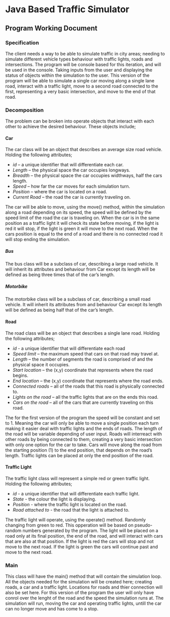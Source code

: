 # Java Based Traffic Simulator
## Program Working Document

### Specification
The client needs a way to be able to simulate traffic in city areas; needing to simulate different vehicle types 
behaviour with traffic lights, roads and intersections. The program will be console based for this iteration, and will 
be used in the console. Taking inputs from the user and displaying the status of objects within the simulation to the 
user. This version of the program will be able to simulate a single car moving along a single lane road, interact with 
a traffic light, move to a second road connected to the first, representing a very basic intersection, and move to the 
end of that road.

### Decomposition
The problem can be broken into operate objects that interact with each other to achieve the desired behaviour. 
These objects include;
#### Car
The car class will be an object that describes an average size road vehicle. Holding the following attributes; 
- *id* – a unique identifier that will differentiate each car.
- *Length* – the physical space the car occupies longways.
- *Breadth* – the physical space the car occupies widthways, half the cars length.
- *Speed* – how far the car moves for each simulation turn.
- *Position* – where the car is located on a road.
-	*Current Road* – the road the car is currently traveling on.

The car will be able to move, using the move() method, within the simulation along a road depending on its speed, the speed will be defined by the speed limit of the road the car is traveling on. When the car is in the same position as a traffic light it will check its state before moving, if the light is red it will stop, if the light is green it will move to the next road. When the cars position is equal to the end of a road and there is no connected road it will stop ending the simulation.

##### Bus
The bus class will be a subclass of car, describing a large road vehicle. It will inherit its attributes and behaviour from                 Car except its length will be defined as being three times that of the car’s length. 

##### Motorbike
The motorbike class will be a subclass of car, describing a small road vehicle. It will inherit its attributes from and behaviour Car except its length will be defined as being half that of the car’s length.

#### Road
The road class will be an object that describes a single lane road. Holding the following attributes;
- *id* - a unique identifier that will differentiate each road
- *Speed limit* – the maximum speed that cars on that road may travel at.
-	*Length* – the number of segments the road is comprised of and the physical space it occupies.
-	*Start location* – the (x,y) coordinate that represents where the road begins.
-	*End location* – the (x,y) coordinate that represents where the road ends.
-	*Connected roads* – all of the roads that this road is physically connected to.
-	*Lights on the road* – all the traffic lights that are on the ends this road.
-	*Cars on the road* – all of the cars that are currently traveling on this road.

The for the first version of the program the speed will be constant and set to 1. Meaning the car will only be able to move a single position each turn making it easier deal with traffic lights and the ends of roads. The length of the road will be variable depending of user input. Roads will interreact with other roads by being connected to them, creating a very basic intersection with only one option for the car to take. Cars will move along the road from the starting position (1) to the end position, that depends on the road’s length. Traffic lights can be placed at only the end position of the road.

#### Traffic Light
The traffic light class will represent a simple red or green traffic light. Holding the following attributes;
- *id* - a unique identifier that will differentiate each traffic light.
- *State* - the colour the light is displaying.
- *Position* - where the traffic light is located on the road.
- *Road attached to* - the road that the light is attached to.

The traffic light will operate, using the operate() method. Randomly changing from green to red. This opperation will be based on pseudo-random numbers generated by the program. The light will be placed on a road only at its final position, the end of the road, and will interact with cars that are also at that position. If the light is red the cars will stop and not move to the next road. If the light is green the cars will continue past and move to the next road.

### Main
This class will have the main() method that will contain the simulation loop.
All the objects needed for the simulation will be created here; creating roads, a car and a traffic light. Locations for roads and thier connection will also be set here. For this version of the program the user will only have conrol over the lenght of the road and the speed the simulation runs at. The simulation will run, moving the car and operating traffic lights, untill the car can no longer move and has come to a stop.
